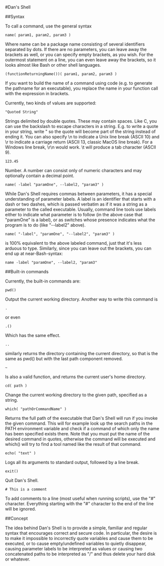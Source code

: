 #Dan's Shell

##Syntax

To call a command, use the general syntax

	name( param1, param2, param3 )

Where name can be a package name consisting of several identifiers separated by dots.
If there are no parameters, you can leave away the brackets as well, or you can specify
empty brackets, as you wish. For the outermost statement on a line, you can even leave
away the brackets, so it looks almost like Bash or other shell languages.

	(functionReturningName())( param1, param2, param3 )

If you want to build the name of a command using code (e.g. to generate the pathname for
an executable), you replace the name in your function call with the expression in brackets.

Currently, two kinds of values are supported:

	"Quoted String"

Strings delimited by double quotes. These may contain spaces. Like C, you can use
the backslash to escape characters in a string. E.g. to write a quote in your
string, write \" so the quote will become part of the string instead of ending it.
You can also specify \n to indicate a Unix line break (ASCII 10) and \r to indicate
a carriage return (ASCII 13, classic MacOS line break). For a Windows line break,
\r\n would work. \t will produce a tab character (ASCII 9).

	123.45
	
Number. A number can consist only of numeric characters and may optionally contain
a decimal point.

	name( -label "paramOne", --label2, "param3" )

While Dan's Shell requires commas between parameters, it has a special understanding of parameter labels. A label is an identifier that starts with a dash or two dashes, which is passed verbatim as if it was a string as a parameter to the called executable. Usually, command line tools use labels either to indicate what parameter is to follow (in the above case that "paramOne" is a label), or as switches whose presence indicates what the program is to do (like "--label2" above).

	name( "-label", "paramOne", "--label2", "param3" )

is 100% equivalent to the above labeled command, just that it's less arduous to type. Similarly, since you can leave out the brackets, you can end up at near-Bash-syntax:

	name -label "paramOne", --label2, "param3"




##Built-in commands

Currently, the built-in commands are:

	pwd()

Output the current working directory. Another way to write this command is

	.

or even

	.()

Which has the same effect.

	..

similarly returns the directory containing the current directory, so that is the same as pwd() but with the last path component removed.

	~

Is also a valid function, and returns the current user's home directory.

	cd( path )

Change the current working directory to the given path, specified as a string.

	which( "pathOrCommandName" )

Returns the full path of the executable that Dan's Shell will run if you invoke the given command. This will for example look up the search paths in the PATH environment variable and check if a command of which only the name has been specified exists there. Note that you must put the name of the desired command in quotes, otherwise the command will be executed and which() will try to find a tool named like the result of that command.

	echo( "text" )

Logs all its arguments to standard output, followed by a line break.

	exit()

Quit Dan's Shell.

	# This is a comment

To add comments to a line (most useful when running scripts), use the "#" character. Everything
starting with the "#" character to the end of the line will be ignored.


##Concept

The idea behind Dan's Shell is to provide a simple, familiar and regular syntax that
encourages correct and secure code. In particular, the desire is to make it impossible
to incorrectly quote variables and cause them to be executed, or to cause empty/undefined
variables to quietly disappear, causing parameter labels to be interpreted as values or
causing two concatenated paths to be interpreted as "/" and thus delete your hard disk
or whatever.

